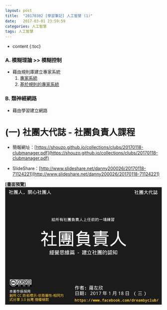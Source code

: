 ```yaml
---
layout: post
title:  "20170302 [學習筆記] 人工智慧 (1)"
date:   2017-03-01 23:59:59
categories: 人工智慧
tags: 人工智慧
---
```



* content
{:toc}


### A. 模糊理論 >> 模糊控制
* 藉由規則庫建立專家系統
    1. [專家系統](https://goo.gl/MTt7jw)
    2. [基於規則的專家系統](https://goo.gl/39piYs)


### B. 類神經網路
* 藉由學習建立網路



# (一) 社團大代誌 - 社團負責人課程
* 簡報網址：[https://shouzo.github.io/collections/clubs/20170118-clubmanager.pdf](https://shouzo.github.io/collections/clubs/20170118-clubmanager.pdf)

* SlideShare：[http://www.slideshare.net/danny200026/20170118-71124221](http://www.slideshare.net/danny200026/20170118-71124221)

**[畫面預覽]**
![](/assets/20170118/clubmanger.jpg)



